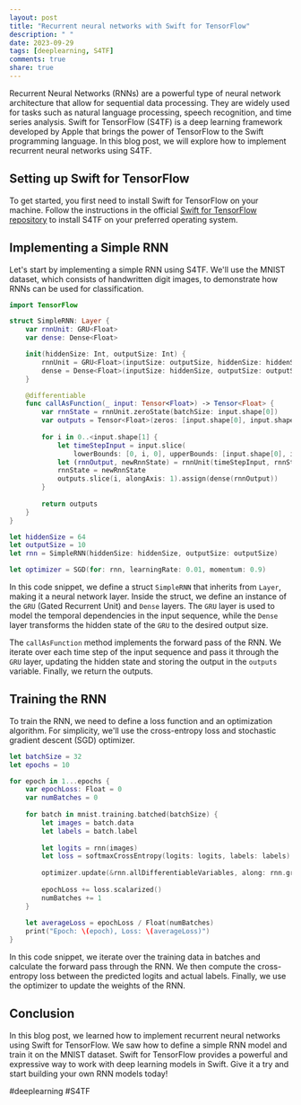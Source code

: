 ```yaml
---
layout: post
title: "Recurrent neural networks with Swift for TensorFlow"
description: " "
date: 2023-09-29
tags: [deeplearning, S4TF]
comments: true
share: true
---
```


Recurrent Neural Networks (RNNs) are a powerful type of neural network architecture that allow for sequential data processing. They are widely used for tasks such as natural language processing, speech recognition, and time series analysis. Swift for TensorFlow (S4TF) is a deep learning framework developed by Apple that brings the power of TensorFlow to the Swift programming language. In this blog post, we will explore how to implement recurrent neural networks using S4TF.

## Setting up Swift for TensorFlow

To get started, you first need to install Swift for TensorFlow on your machine. Follow the instructions in the official [Swift for TensorFlow repository](https://github.com/tensorflow/swift) to install S4TF on your preferred operating system.

## Implementing a Simple RNN

Let's start by implementing a simple RNN using S4TF. We'll use the MNIST dataset, which consists of handwritten digit images, to demonstrate how RNNs can be used for classification.

```swift
import TensorFlow

struct SimpleRNN: Layer {
    var rnnUnit: GRU<Float>
    var dense: Dense<Float>

    init(hiddenSize: Int, outputSize: Int) {
        rnnUnit = GRU<Float>(inputSize: outputSize, hiddenSize: hiddenSize)
        dense = Dense<Float>(inputSize: hiddenSize, outputSize: outputSize)
    }

    @differentiable
    func callAsFunction(_ input: Tensor<Float>) -> Tensor<Float> {
        var rnnState = rnnUnit.zeroState(batchSize: input.shape[0])
        var outputs = Tensor<Float>(zeros: [input.shape[0], input.shape[1], dense.outputSize])
        
        for i in 0..<input.shape[1] {
            let timeStepInput = input.slice(
                lowerBounds: [0, i, 0], upperBounds: [input.shape[0], i+1, input.shape[2]])
            let (rnnOutput, newRnnState) = rnnUnit(timeStepInput, rnnState: rnnState)
            rnnState = newRnnState
            outputs.slice(i, alongAxis: 1).assign(dense(rnnOutput))
        }
        
        return outputs
    }
}

let hiddenSize = 64
let outputSize = 10
let rnn = SimpleRNN(hiddenSize: hiddenSize, outputSize: outputSize)

let optimizer = SGD(for: rnn, learningRate: 0.01, momentum: 0.9)
```

In this code snippet, we define a struct `SimpleRNN` that inherits from `Layer`, making it a neural network layer. Inside the struct, we define an instance of the `GRU` (Gated Recurrent Unit) and `Dense` layers. The `GRU` layer is used to model the temporal dependencies in the input sequence, while the `Dense` layer transforms the hidden state of the `GRU` to the desired output size.

The `callAsFunction` method implements the forward pass of the RNN. We iterate over each time step of the input sequence and pass it through the `GRU` layer, updating the hidden state and storing the output in the `outputs` variable. Finally, we return the outputs.

## Training the RNN

To train the RNN, we need to define a loss function and an optimization algorithm. For simplicity, we'll use the cross-entropy loss and stochastic gradient descent (SGD) optimizer.

```swift
let batchSize = 32
let epochs = 10

for epoch in 1...epochs {
    var epochLoss: Float = 0
    var numBatches = 0
    
    for batch in mnist.training.batched(batchSize) {
        let images = batch.data
        let labels = batch.label
        
        let logits = rnn(images)
        let loss = softmaxCrossEntropy(logits: logits, labels: labels)
        
        optimizer.update(&rnn.allDifferentiableVariables, along: rnn.gradient { loss })
        
        epochLoss += loss.scalarized()
        numBatches += 1
    }
    
    let averageLoss = epochLoss / Float(numBatches)
    print("Epoch: \(epoch), Loss: \(averageLoss)")
}
```

In this code snippet, we iterate over the training data in batches and calculate the forward pass through the RNN. We then compute the cross-entropy loss between the predicted logits and actual labels. Finally, we use the optimizer to update the weights of the RNN.

## Conclusion

In this blog post, we learned how to implement recurrent neural networks using Swift for TensorFlow. We saw how to define a simple RNN model and train it on the MNIST dataset. Swift for TensorFlow provides a powerful and expressive way to work with deep learning models in Swift. Give it a try and start building your own RNN models today!

#deeplearning #S4TF